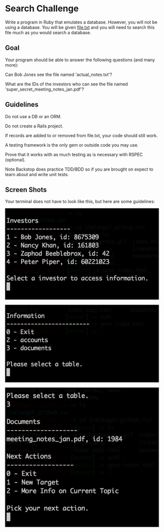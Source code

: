 # Search Challenge

Write a program in Ruby that emulates a database. However, you will not be using a database. You will be given [file.txt](file.txt) and you will need to search this file much as you would search a database. 

## Goal 

Your program should be able to answer the following questions (and many more):

Can Bob Jones see the file named 'actual_notes.txt'?

What are the IDs of the investors who can see the file named 'super_secret_meeting_notes_jan.pdf'?

## Guidelines

Do not use a DB or an ORM.

Do not create a Rails project.

If records are added to or removed from file.txt, your code should still work.

A testing framework is the only gem or outside code you may use.

Prove that it works with as much testing as is necessary with RSPEC (optional).


Note Backstop does practice TDD/BDD so if you are brought on expect to learn about and write unit tests.

## Screen Shots

Your terminal does not have to look like this, but here are some guidelines:

![investors](1.png)

![information](2.png)

![documents](3.png)

